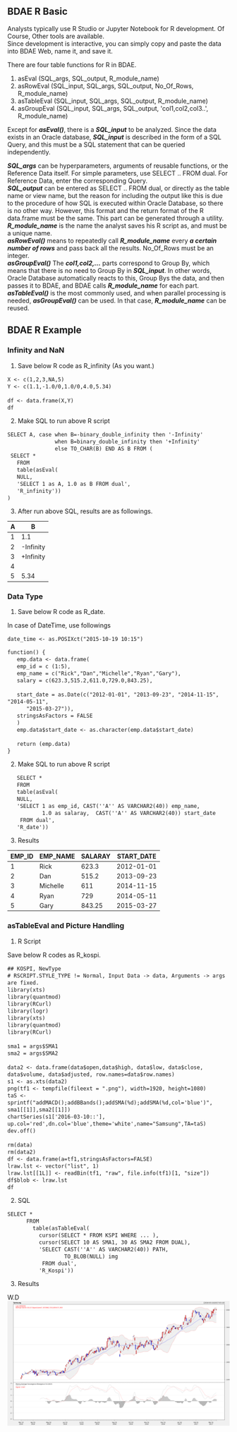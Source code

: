 ## BDAE R Basic
Analysts typically use R Studio or Jupyter Notebook for R development. Of Course, Other tools are available.<br>
Since development is interactive, you can simply copy and paste the data into BDAE Web, name it, and save it. <br>

There are four table functions for R in BDAE.
1. asEval (SQL_args, SQL_output, R_module_name)
2. asRowEval (SQL_input, SQL_args, SQL_output, No_Of_Rows, R_module_name)
3. asTableEval (SQL_input, SQL_args, SQL_output, R_module_name)
4. asGroupEval (SQL_input, SQL_args, SQL_output, 'col1,col2,col3..', R_module_name)

Except for ***asEval()***, there is a ***SQL_input*** to be analyzed. Since the data exists in an Oracle database, ***SQL_input*** is described in the form of a SQL Query, and this must be a SQL statement that can be queried independently.<br>

***SQL_args*** can be hyperparameters, arguments of reusable functions, or the Reference Data itself. For simple parameters, use SELECT .. FROM dual. For Reference Data, enter the corresponding Query.<br>
***SQL_output*** can be entered as SELECT .. FROM dual, or directly as the table name or view name, but the reason for including the output like this is due to the procedure of how SQL is executed within Oracle Database, so there is no other way. However, this format and the return format of the R data.frame must be the same. This part can be generated through a utility. <br>
***R_module_name*** is the name the analyst saves his R script as, and must be a unique name. <br>
***asRowEval()*** means to repeatedly call ***R_module_name*** every ***a certain number of rows*** and pass back all the results. No_Of_Rows must be an integer.<br>
***asGroupEval()*** The ***col1,col2,...*** parts correspond to Group By, which means that there is no need to Group By in ***SQL_input***. In other words, Oracle Database automatically reacts to this, Group Bys the data, and then passes it to BDAE, and BDAE calls ***R_module_name*** for each part.<br>
***asTableEval()*** is the most commonly used, and when parallel processing is needed, ***asGroupEval()*** can be used. In that case, ***R_module_name*** can be reused.

## BDAE R Example
### Infinity and NaN
1. Save below R code as R_infinity (As you want.)
```
X <- c(1,2,3,NA,5)
Y <- c(1.1,-1.0/0,1.0/0,4.0,5.34)

df <- data.frame(X,Y)
df
```
2. Make SQL to run above R script
```
SELECT A, case when B=-binary_double_infinity then '-Infinity' 
               when B=binary_double_infinity then '+Infinity'
               else TO_CHAR(B) END AS B FROM (
 SELECT *
   FROM
   table(asEval(
   NULL,
   'SELECT 1 as A, 1.0 as B FROM dual',
   'R_infinity'))
)
```
3. After run above SQL, results are as followings.<br>

|A	|B        |
|---|---------|
|1	|1.1      |
|2	|-Infinity|
|3	|+Infinity|
|4  |         |
|5	|5.34     |

### Data Type
1. Save below R code as R_date.

In case of DateTime, use followings
    
    date_time <- as.POSIXct("2015-10-19 10:15")

```
function() {
   emp.data <- data.frame(
   emp_id = c (1:5), 
   emp_name = c("Rick","Dan","Michelle","Ryan","Gary"),
   salary = c(623.3,515.2,611.0,729.0,843.25), 
   
   start_date = as.Date(c("2012-01-01", "2013-09-23", "2014-11-15", "2014-05-11",
      "2015-03-27")),
   stringsAsFactors = FALSE
   )
   emp.data$start_date <- as.character(emp.data$start_date)

   return (emp.data)
}
```
2. Make SQL to run above R script

```
   SELECT * 
   FROM 
   table(asEval( 
   NULL, 
   'SELECT 1 as emp_id, CAST(''A'' AS VARCHAR2(40)) emp_name, 
           1.0 as salaray,  CAST(''A'' AS VARCHAR2(40)) start_date
    FROM dual', 
   'R_date'))
```

3. Results

| EMP_ID |	EMP_NAME |	SALARAY |	START_DATE |
|--------|-----------|----------|--------------|
| 1      |	Rick   	 | 623.3	| 2012-01-01   |
| 2	     |  Dan	     | 515.2	| 2013-09-23   |
| 3	     |  Michelle |	611	    | 2014-11-15   |
| 4	     |  Ryan     |	729	    | 2014-05-11   |
| 5	     |  Gary	 | 843.25	| 2015-03-27   |

### asTableEval and Picture Handling

1. R Script

Save below R codes as R_kospi.

```
## KOSPI, NewType
# RSCRIPT.STYLE_TYPE != Normal, Input Data -> data, Arguments -> args are fixed.
library(xts)
library(quantmod)
library(RCurl)
library(logr)
library(xts)
library(quantmod)
library(RCurl)

sma1 = args$SMA1
sma2 = args$SMA2

data2 <- data.frame(data$open,data$high, data$low, data$close, data$volume, data$adjusted, row.names=data$row.names)
s1 <- as.xts(data2)
png(tf1 <- tempfile(fileext = ".png"), width=1920, height=1080)
taS <- sprintf("addMACD();addBBands();addSMA(%d);addSMA(%d,col='blue')", sma1[[1]],sma2[[1]])
chartSeries(s1['2016-03-10::'], up.col='red',dn.col='blue',theme='white',name="Samsung",TA=taS)
dev.off()

rm(data)
rm(data2)
df <- data.frame(a=tf1,stringsAsFactors=FALSE)
lraw.lst <- vector("list", 1)
lraw.lst[[1L]] <- readBin(tf1, "raw", file.info(tf1)[1, "size"])
df$blob <- lraw.lst
df
```
2. SQL

```
SELECT * 
      FROM 
        table(asTableEval( 
          cursor(SELECT * FROM KSPI WHERE ... ), 
          cursor(SELECT 10 AS SMA1, 30 AS SMA2 FROM DUAL),
          'SELECT CAST(''A'' AS VARCHAR2(40)) PATH, 
                  TO_BLOB(NULL) img 
           FROM dual', 
          'R_Kospi'))
```

3. Results

W.D
<img src="../images/kospi.jpg">